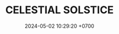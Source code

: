 ---
layout: teamCard
permalink: /team/:title.html
categories: 
maincover: /assets/logos/BDLF.png
puntosLJMAYO24:
date: 2024-05-02 10:29:20 +0700
title: CELESTIAL SOLSTICE
route: /liga-indigo-platino
tag: johto042024
color: black
puntosLJ202404: 12
grupo: sur
background: '#F16C38'
cover: /assets/ver.png
team: CELESTIAL SOLSTICE
ID: CS
puntos: 15
pj: 11
status: <i class="fa-solid fa-check"></i>
#PARTIDO 1
j1: RONDA 1
p1: CS
pp1: NS
bg1: rock rock
r1: 0
rr1: 3
pt1: 0
pj1: 1
#PARTIDO 2
j2: RONDA 2
p2: JNS
pp2: CS
bg2: rock rock
r2: 3
rr2: 0
pt2: 0
pj2: 1
#PARTIDO 3
j3: RONDA 3
p3: CS
pp3: RNT
bg3: rock rock
r3: 1
rr3: 2
pt3: 1
pj3: 1 
#PARTIDO 4
j4: RONDA 4
p4: CS
pp4: I2A
bg4: rock rock
r4: 3
rr4: 0
pt4: 3
pj4: 1
#PARTIDO 5
j5: RONDA 5
p5: CS
pp5: TAE
bg5: rock rock
r5: 0
rr5: 3
pt5: 0
pj5: 1
#PARTIDO 6
j6: RONDA 6
p6: CS
pp6: GOD
bg6: rock rock
r6: 2
rr6: 1 
pt6: 2
pj6: 1
#PARTIDO 7
j7: RONDA 7
p7:  SOJ
pp7: CS
bg7: rock rock
r7: 0
rr7: 3 
pt7: 3
pj7: 1
#PARTIDO 8
j8: RONDA 8
p8:  CS
pp8: HG BETA
bg8: rock rock
rr8: 0
r8: 3
pt8: 0
pj8: 1 
#PARTIDO 9
j9: RONDA 9
p9:  CS
pp9: HG OL
bg9: rock rock
r9: 3
rr9: 0
pt9: 3
pj9: 1
#PARTIDO 10
j10: RONDA 10
p10: CS
pp10: EK
bg10: rock rock
r10: 0
rr10: 3
pt10: 0
pj10: 1 
#PARTIDO 11
j11: RONDA 11
p11: CS
pp11: NL
bg11: rock rock
r11: 3
rr11: 0
pt11: 3
pj11 : 1 
stream: <i class="fa-brands fa-twitch text-white"></i>
dia: 28
hora: '21:10'
---